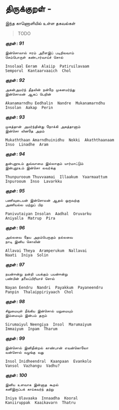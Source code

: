 # திருக்குறள் - <ADHIGARAM> 


இந்த காணொளியில் உள்ள தகவல்கள் 


> TODO 


***குறள் : 91***

```
இன்சொலால் ஈரம் அளைஇப் படிறிலவாம்
செம்பொருள் கண்டார்வாய்ச் சொல்		

Insolaal Eeram  Alaiip  Patiruilavaam
Semporul  Kantaarvaaich  Chol 		
```

***குறள் : 92***

```
அகன்அமர்ந் தீதலின் நன்றே முகனமர்ந்து
இன்சொலன் ஆகப் பெறின்		

Akanamarndhu Eedhalin  Nandre  Mukanamarndhu
Insolan  Aakap  Perin 		
```

***குறள் : 93***

```
முகத்தான் அமர்ந்தின்து நோக்கி அகத்தானாம்
இன்சொ லினதே அறம்		

Mukaththaan Amarndhuinidhu  Nokki  Akaththaanaam
Inso  Linadhe  Aram 		
```

***குறள் : 94***

```
துன்புறூஉம் துவ்வாமை இல்லாகும் யார்மாட்டும்
இன்புறூஉம் இன்சொ லவர்க்கு		

Thunpurooum Thuvvaamai  Illaakum  Yaarmaattum
Inpurooum  Inso  Lavarkku 		
```

***குறள் : 95***

```
பணிவுடையன் இன்சொலன் ஆதல் ஒருவற்கு
அணியல்ல மற்றுப் பிற		

Panivutaiyan Insolan  Aadhal  Oruvarku
Aniyalla  Matrup  Pira 		
```

***குறள் : 96***

```
அல்லவை தேய அறம்பெருகும் நல்லவை
நாடி இனிய சொலின்		

Allavai Theya  Aramperukum  Nallavai
Naati  Iniya  Solin 		
```

***குறள் : 97***

```
நயன்ஈன்று நன்றி பயக்கும் பயன்ஈன்று
பண்பின் தலைப்பிரியாச் சொல்		

Nayan Eendru  Nandri  Payakkum  Payaneendru
Panpin  Thalaippiriyaach  Chol 		
```

***குறள் : 98***

```
சிறுமையுள் நீங்கிய இன்சொல் மறுமையும்
இம்மையும் இன்பம் தரும்		

Sirumaiyul Neengiya  Insol  Marumaiyum
Immaiyum  Inpam  Tharum 		
```

***குறள் : 99***

```
இன்சொல் இனிதீன்றல் காண்பான் எவன்கொலோ
வன்சொல் வழங்கு வது		

Insol Inidheendral  Kaanpaan  Evankolo
Vansol  Vazhangu  Vadhu? 		
```

***குறள் : 100***

```
இனிய உளவாக இன்னாத கூறல்
கனிஇருப்பக் காய்கவர்ந் தற்று		

Iniya Ulavaaka  Innaadha  Kooral
Kaniiruppak  Kaaikavarn  Thatru 		
```


